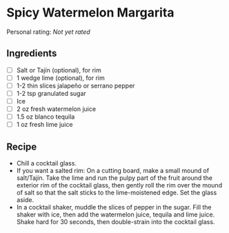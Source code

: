 # Spicy Watermelon Margarita

<!-- {cts} rating=0; (User can specify rating on scale of 1-5) -->

Personal rating: *Not yet rated*

<!-- {cte} -->

<!-- {cts} name_image=None; (User can specify image name) -->

<!-- TODO: Capture image -->

<!-- {cte} -->

## Ingredients

* [ ] Salt or Tajín (optional), for rim
* [ ] 1 wedge lime (optional), for rim
* [ ] 1-2 thin slices jalapeño or serrano pepper
* [ ] 1-2 tsp granulated sugar
* [ ] Ice
* [ ] 2 oz fresh watermelon juice
* [ ] 1.5 oz blanco tequila
* [ ] 1 oz fresh lime juice

## Recipe

* Chill a cocktail glass.
* If you want a salted rim: On a cutting board, make a small mound of salt/Tajín. Take the lime and run the pulpy part of the fruit around the exterior rim of the cocktail glass, then gently roll the rim over the mound of salt so that the salt sticks to the lime-moistened edge. Set the glass aside.
* In a cocktail shaker, muddle the slices of pepper in the sugar. Fill the shaker with ice, then add the watermelon juice, tequila and lime juice. Shake hard for 30 seconds, then double-strain into the cocktail glass.

